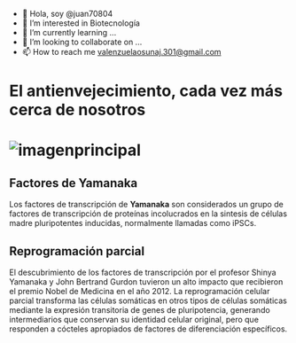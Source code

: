 - 👋 Hola, soy @juan70804
- 👀 I’m interested in Biotecnología
- 🌱 I’m currently learning ...
- 💞️ I’m looking to collaborate on ...
- 📫 How to reach me valenzuelaosunaj.301@gmail.com

<!---
juan70804/juan70804 is a ✨ special ✨ repository because its `README.md` (this file) appears on your GitHub profile.
You can click the Preview link to take a look at your changes.
--->
# El antienvejecimiento, cada vez más cerca de nosotros 

# ![imagenprincipal](https://user-images.githubusercontent.com/54455898/150591693-6c8197f3-6f57-4976-86a7-c8aa0c8d0470.jpg)

## Factores de Yamanaka
Los factores de transcripción de **Yamanaka** son considerados un grupo de factores de transcripción
de proteínas incolucrados en la sintesis de células madre pluripotentes inducidas, normalmente 
llamadas como iPSCs.

## Reprogramación parcial
El descubrimiento de los factores de transcripción por el profesor Shinya Yamanaka y John Bertrand 
Gurdon tuvieron un alto impacto que recibieron el premio Nobel de Medicina en el año 2012. La reprogramación 
celular parcial transforma las células somáticas en otros tipos de células somáticas mediante la expresión 
transitoria de genes de pluripotencia, generando intermediarios que conservan su identidad celular original, 
pero que responden a cócteles apropiados de factores de diferenciación específicos.
